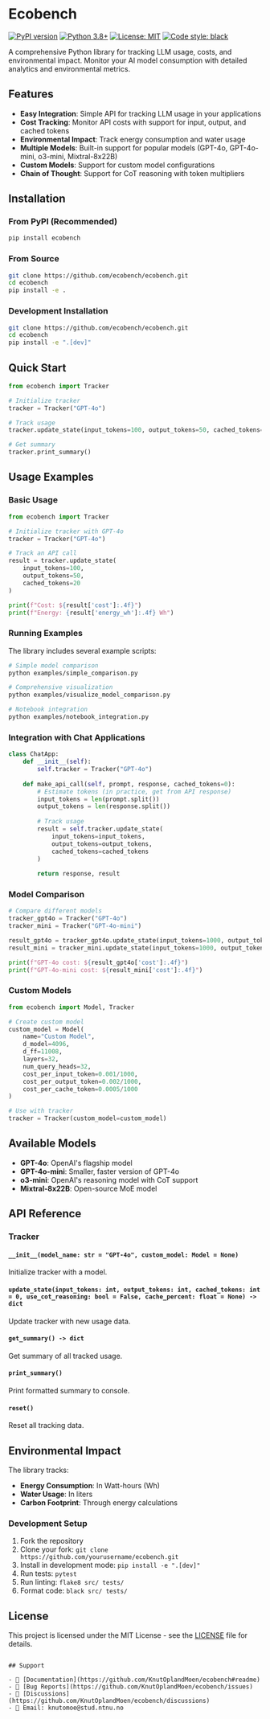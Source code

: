 # Ecobench

[![PyPI version](https://badge.fury.io/py/ecobench.svg)](https://badge.fury.io/py/ecobench)
[![Python 3.8+](https://img.shields.io/badge/python-3.8+-blue.svg)](https://www.python.org/downloads/)
[![License: MIT](https://img.shields.io/badge/License-MIT-yellow.svg)](https://opensource.org/licenses/MIT)
[![Code style: black](https://img.shields.io/badge/code%20style-black-000000.svg)](https://github.com/psf/black)

A comprehensive Python library for tracking LLM usage, costs, and environmental impact. Monitor your AI model consumption with detailed analytics and environmental metrics.

## Features

- **Easy Integration**: Simple API for tracking LLM usage in your applications
- **Cost Tracking**: Monitor API costs with support for input, output, and cached tokens
- **Environmental Impact**: Track energy consumption and water usage
- **Multiple Models**: Built-in support for popular models (GPT-4o, GPT-4o-mini, o3-mini, Mixtral-8x22B)
- **Custom Models**: Support for custom model configurations
- **Chain of Thought**: Support for CoT reasoning with token multipliers

## Installation

### From PyPI (Recommended)

```bash
pip install ecobench
```

### From Source

```bash
git clone https://github.com/ecobench/ecobench.git
cd ecobench
pip install -e .
```

### Development Installation

```bash
git clone https://github.com/ecobench/ecobench.git
cd ecobench
pip install -e ".[dev]"
```

## Quick Start

```python
from ecobench import Tracker

# Initialize tracker
tracker = Tracker("GPT-4o")

# Track usage
tracker.update_state(input_tokens=100, output_tokens=50, cached_tokens=20)

# Get summary
tracker.print_summary()
```

## Usage Examples

### Basic Usage

```python
from ecobench import Tracker

# Initialize tracker with GPT-4o
tracker = Tracker("GPT-4o")

# Track an API call
result = tracker.update_state(
    input_tokens=100,
    output_tokens=50,
    cached_tokens=20
)

print(f"Cost: ${result['cost']:.4f}")
print(f"Energy: {result['energy_wh']:.4f} Wh")
```

### Running Examples

The library includes several example scripts:

```bash
# Simple model comparison
python examples/simple_comparison.py

# Comprehensive visualization
python examples/visualize_model_comparison.py

# Notebook integration
python examples/notebook_integration.py
```

### Integration with Chat Applications

```python
class ChatApp:
    def __init__(self):
        self.tracker = Tracker("GPT-4o")
    
    def make_api_call(self, prompt, response, cached_tokens=0):
        # Estimate tokens (in practice, get from API response)
        input_tokens = len(prompt.split())
        output_tokens = len(response.split())
        
        # Track usage
        result = self.tracker.update_state(
            input_tokens=input_tokens,
            output_tokens=output_tokens,
            cached_tokens=cached_tokens
        )
        
        return response, result
```

### Model Comparison

```python
# Compare different models
tracker_gpt4o = Tracker("GPT-4o")
tracker_mini = Tracker("GPT-4o-mini")

result_gpt4o = tracker_gpt4o.update_state(input_tokens=1000, output_tokens=500)
result_mini = tracker_mini.update_state(input_tokens=1000, output_tokens=500)

print(f"GPT-4o cost: ${result_gpt4o['cost']:.4f}")
print(f"GPT-4o-mini cost: ${result_mini['cost']:.4f}")
```

### Custom Models

```python
from ecobench import Model, Tracker

# Create custom model
custom_model = Model(
    name="Custom Model",
    d_model=4096,
    d_ff=11008,
    layers=32,
    num_query_heads=32,
    cost_per_input_token=0.001/1000,
    cost_per_output_token=0.002/1000,
    cost_per_cache_token=0.0005/1000
)

# Use with tracker
tracker = Tracker(custom_model=custom_model)
```

## Available Models

- **GPT-4o**: OpenAI's flagship model
- **GPT-4o-mini**: Smaller, faster version of GPT-4o
- **o3-mini**: OpenAI's reasoning model with CoT support
- **Mixtral-8x22B**: Open-source MoE model

## API Reference

### Tracker

#### `__init__(model_name: str = "GPT-4o", custom_model: Model = None)`
Initialize tracker with a model.

#### `update_state(input_tokens: int, output_tokens: int, cached_tokens: int = 0, use_cot_reasoning: bool = False, cache_percent: float = None) -> dict`
Update tracker with new usage data.

#### `get_summary() -> dict`
Get summary of all tracked usage.

#### `print_summary()`
Print formatted summary to console.

#### `reset()`
Reset all tracking data.

## Environmental Impact

The library tracks:
- **Energy Consumption**: In Watt-hours (Wh)
- **Water Usage**: In liters
- **Carbon Footprint**: Through energy calculations

### Development Setup

1. Fork the repository
2. Clone your fork: `git clone https://github.com/yourusername/ecobench.git`
3. Install in development mode: `pip install -e ".[dev]"`
4. Run tests: `pytest`
5. Run linting: `flake8 src/ tests/`
6. Format code: `black src/ tests/`

## License

This project is licensed under the MIT License - see the [LICENSE](LICENSE) file for details.
```

## Support

- 📖 [Documentation](https://github.com/KnutOplandMoen/ecobench#readme)
- 🐛 [Bug Reports](https://github.com/KnutOplandMoen/ecobench/issues)
- 💬 [Discussions](https://github.com/KnutOplandMoen/ecobench/discussions)
- 📧 Email: knutomoe@stud.ntnu.no

